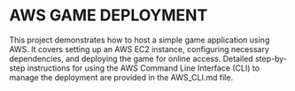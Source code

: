 # AWS GAME DEPLOYMENT

This project demonstrates how to host a simple game application using AWS. It covers setting up an AWS EC2 instance, configuring necessary dependencies, and deploying the game for online access. Detailed step-by-step instructions for using the AWS Command Line Interface (CLI) to manage the deployment are provided in the AWS_CLI.md file.
